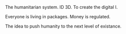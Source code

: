 The humanitarian system. ID 3D. To create the digital I. 

Everyone is living in packages. Money is regulated.

The idea to push humanity to the next level of existance.
